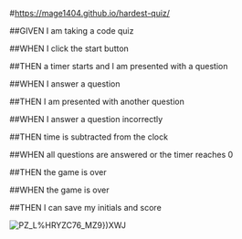 #https://mage1404.github.io/hardest-quiz/

##GIVEN I am taking a code quiz

##WHEN I click the start button

##THEN a timer starts and I am presented with a question

##WHEN I answer a question

##THEN I am presented with another question

##WHEN I answer a question incorrectly

##THEN time is subtracted from the clock

##WHEN all questions are answered or the timer reaches 0

##THEN the game is over

##WHEN the game is over

##THEN I can save my initials and score


![$PZ$_L%HRYZC76_MZ9})XWJ](https://user-images.githubusercontent.com/99444229/158748012-aa78b6b8-234f-4629-8b32-6c039478893b.png)